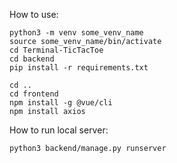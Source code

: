 How to use:

```
python3 -m venv some_venv_name
source some_venv_name/bin/activate 
cd Terminal-TicTacToe
cd backend
pip install -r requirements.txt
```

```
cd .. 
cd frontend
npm install -g @vue/cli
npm install axios
```

How to run local server:
```
python3 backend/manage.py runserver
```